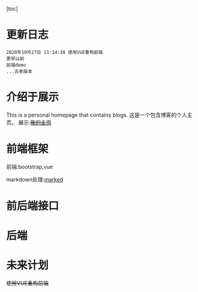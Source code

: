 [toc]
# 更新日志
```
2020年10月27日 11:14:38 使用VUE重构前端
更早以前
前端demo
...古老版本
```

# 介绍于展示

This is a personal homepage that contains blogs.
这是一个包含博客的个人主页。
展示:~~[我的主页](http://yearagain.com)~~

# 前端框架

前端:bootstrap,vue

markdown处理:[marked](https://github.com/markedjs/marked)

# 前后端接口

# 后端



# 未来计划

~~使用VUE重构前端~~